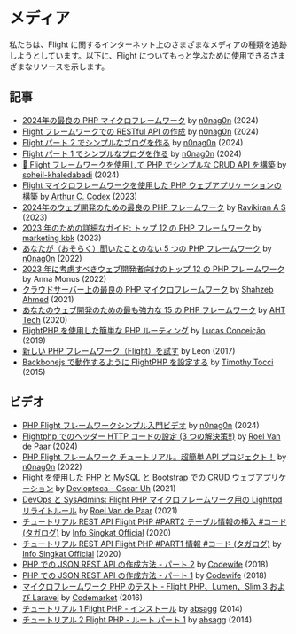 # メディア

私たちは、Flight に関するインターネット上のさまざまなメディアの種類を追跡しようとしています。以下に、Flight についてもっと学ぶために使用できるさまざまなリソースを示します。

## 記事

- [2024年の最良の PHP マイクロフレームワーク](https://dev.to/n0nag0n/best-php-micro-frameworks-for-2024-19h6) by [n0nag0n](https://github.com/n0nag0n) (2024)
- [Flight フレームワークでの RESTful API の作成](https://dev.to/n0nag0n/creating-a-restful-api-with-flight-framework-56lj) by [n0nag0n](https://github.com/n0nag0n) (2024)
- [Flight パート 2 でシンプルなブログを作る](https://dev.to/n0nag0n/building-a-simple-blog-with-flight-part-2-5acb) by [n0nag0n](https://github.com/n0nag0n) (2024)
- [Flight パート 1 でシンプルなブログを作る](https://dev.to/n0nag0n/building-a-simple-blog-with-flight-part-1-4ap8) by [n0nag0n](https://github.com/n0nag0n) (2024)
- [🚀 Flight フレームワークを使用して PHP でシンプルな CRUD API を構築](https://dev.to/soheilkhaledabadi/build-a-simple-crud-api-in-php-with-the-flight-framework-5fnk) by [soheil-khaledabadi](https://dev.to/soheilkhaledabadi) (2024)
- [Flight マイクロフレームワークを使用した PHP ウェブアプリケーションの構築](https://reintech.io/blog/building-php-web-application-flight-micro-framework) by [Arthur C. Codex](https://reintech.io/blog/author/arthur-c-codex) (2023)
- [2024年のウェブ開発のための最良の PHP フレームワーク](https://www.simplilearn.com/tutorials/php-tutorial/php-framework) by [Ravikiran A S](https://www.simplilearn.com/tutorials/php-tutorial/php-framework) (2023)
- [2023 年のための詳細なガイド: トップ 12 の PHP フレームワーク](https://marketingkbk1.medium.com/top-12-php-frameworks-a-comprehensive-guide-for-2023-73746e49a1dd) by [marketing kbk](https://marketingkbk1.medium.com/) (2023)
- [あなたが（おそらく）聞いたことのない 5 つの PHP フレームワーク](https://dev.to/n0nag0n/5-php-frameworks-youve-probably-never-heard-of-3jc1) by [n0nag0n](https://github.com/n0nag0n) (2022)
- [2023 年に考慮すべきウェブ開発者向けのトップ 12 の PHP フレームワーク](https://raygun.com/blog/top-php-frameworks/) by Anna Monus (2022)
- [クラウドサーバー上の最良の PHP マイクロフレームワーク](https://www.cloudways.com/blog/php-micro-framework/) by [Shahzeb Ahmed](https://www.cloudways.com/blog/author/shahzebahmed/) (2021)
- [あなたのウェブ開発のための最も強力な 15 の PHP フレームワーク](https://blog.arrowhitech.com/php-framework-top-15-powerful-ones-for-your-web-development-2020/) by [AHT Tech](https://blog.arrowhitech.com/author/aht-tech/) (2020)
- [FlightPHP を使用した簡単な PHP ルーティング](https://lucasrconceicao.medium.com/easy-php-routing-with-flightphp-344a86a1a449) by [Lucas Conceição](https://lucasrconceicao.medium.com/) (2019)
- [新しい PHP フレームワーク（Flight）を試す](https://scaledimages.com/post/2017-09-20-trying-out-new-php-framework-flight/) by Leon (2017)
- [Backbonejs で動作するように FlightPHP を設定する](https://timothytocci.com/category/flightphp/) by [Timothy Tocci](https://timothytocci.com/author/timothytocci/) (2015)

## ビデオ

- [PHP Flight フレームワークシンプル入門ビデオ](https://www.youtube.com/watch?v=VCztp1QLC2c) by [n0nag0n](https://www.youtube.com/@n0nag0n) (2024)
- [Flightphp でのヘッダー HTTP コードの設定 (3 つの解決策!!)](https://www.youtube.com/watch?v=g1i0iy3LqKo) by [Roel Van de Paar](https://www.youtube.com/@RoelVandePaar) (2024)
- [PHP Flight フレームワーク チュートリアル。超簡単 API プロジェクト！](https://www.youtube.com/watch?v=46WVlj1bXH0) by [n0nag0n](https://www.youtube.com/@n0nag0n) (2022)
- [Flight を使用した PHP と MySQL と Bootstrap での CRUD ウェブアプリケーション](https://www.youtube.com/watch?v=WC7gxan2kHU) by [Devlopteca - Oscar Uh](https://www.youtube.com/@Develoteca) (2021)
- [DevOps と SysAdmins: Flight PHP マイクロフレームワーク用の Lighttpd リライトルール](https://www.youtube.com/watch?v=2_CVDbWKpJs) by [Roel Van de Paar](https://www.youtube.com/@RoelVandePaar) (2021)
- [チュートリアル REST API Flight PHP #PART2 テーブル情報の挿入 #コード (タガログ)](https://www.youtube.com/watch?v=PpfCZc_j17w) by [Info Singkat Official](https://www.youtube.com/@InfoSingkat) (2020)
- [チュートリアル REST API Flight PHP #PART1 情報 #コード (タガログ)](https://www.youtube.com/watch?v=-f1a1wIAbJo) by [Info Singkat Official](https://www.youtube.com/@InfoSingkat) (2020)
- [PHP での JSON REST API の作成方法 - パート 2](https://www.youtube.com/watch?v=QmNWvdJ0-Fw) by [Codewife](https://www.youtube.com/@Codewife) (2018)
- [PHP での JSON REST API の作成方法 - パート 1](https://www.youtube.com/watch?v=eyzd3orrUMs) by [Codewife](https://www.youtube.com/@Codewife) (2018)
- [マイクロフレームワーク PHP のテスト - Flight PHP、Lumen、Slim 3 および Laravel](https://www.youtube.com/watch?v=QRL1W4ofsqE) by [Codemarket](https://www.youtube.com/@Codemarket) (2016)
- [チュートリアル 1 Flight PHP - インストール](https://www.youtube.com/watch?v=0sfsQfingB8) by [absagg](https://www.youtube.com/@absagg) (2014)
- [チュートリアル 2 Flight PHP - ルート パート 1](https://www.youtube.com/watch?v=Rgmxy9w1MZI) by [absagg](https://www.youtube.com/@absagg) (2014)